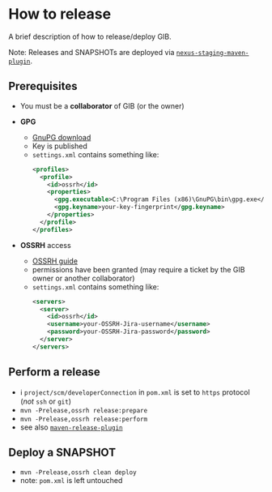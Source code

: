 # How to release

A brief description of how to release/deploy GIB.

Note: Releases and SNAPSHOTs are deployed via [`nexus-staging-maven-plugin`](https://github.com/sonatype/nexus-maven-plugins/tree/master/staging/maven-plugin).

## Prerequisites

- You must be a **collaborator** of GIB (or the owner)

- **GPG**
  - [GnuPG download](https://www.gnupg.org/download/])
  - Key is published
  - `settings.xml` contains something like:
    ```xml
	<profiles>
      <profile>
        <id>ossrh</id>
        <properties>
          <gpg.executable>C:\Program Files (x86)\GnuPG\bin\gpg.exe</gpg.executable>
  	      <gpg.keyname>your-key-fingerprint</gpg.keyname>
        </properties>
      </profile>
    </profiles>
    ```

- **OSSRH** access
  - [OSSRH guide](https://central.sonatype.org/pages/ossrh-guide.html])
  - permissions have been granted (may require a ticket by the GIB owner or another collaborator)
  - `settings.xml` contains something like:
    ```xml
	<servers>
      <server>
        <id>ossrh</id>
        <username>your-OSSRH-Jira-username</username>
        <password>your-OSSRH-Jira-password</password>
      </server>
    </servers>
    ```

## Perform a release

- :information_source: `project/scm/developerConnection` in `pom.xml` is set to `https` protocol (_not_ `ssh` or `git`)
- `mvn -Prelease,ossrh release:prepare`
- `mvn -Prelease,ossrh release:perform`
- see also [`maven-release-plugin`](https://maven.apache.org/maven-release/maven-release-plugin/)

## Deploy a SNAPSHOT

- `mvn -Prelease,ossrh clean deploy`
- note: `pom.xml` is left untouched
